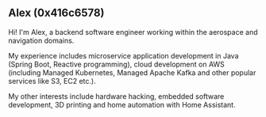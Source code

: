## Alex (0x416c6578)
Hi! I'm Alex, a backend software engineer working within the aerospace and navigation domains.

My experience includes microservice application development in Java (Spring Boot, Reactive programming), cloud development on AWS (including Managed Kubernetes, Managed Apache Kafka and other popular services like S3, EC2 etc.).

My other interests include hardware hacking, embedded software development, 3D printing and home automation with Home Assistant.
